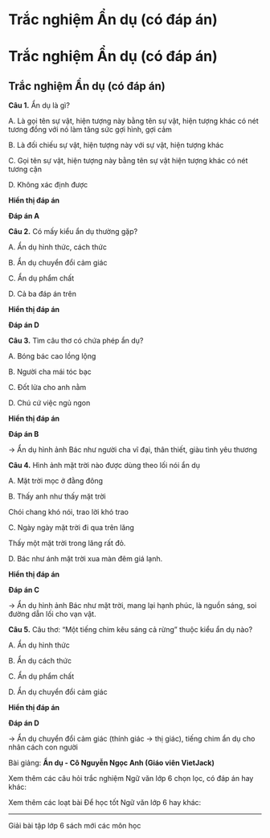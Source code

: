 # Trắc nghiệm Ẩn dụ (có đáp án)

# Trắc nghiệm Ẩn dụ (có đáp án)

## Trắc nghiệm Ẩn dụ (có đáp án)

**Câu 1.** Ẩn dụ là gì?

A. Là gọi tên sự vật, hiện tượng này bằng tên sự vật, hiện tượng khác có nét tương đồng với nó làm tăng sức gợi hình, gợi cảm

B. Là đối chiếu sự vật, hiện tượng này với sự vật, hiện tượng khác

C. Gọi tên sự vật, hiện tượng này bằng tên sự vật hiện tượng khác có nét tương cận

D. Không xác định được

**Hiển thị đáp án**

**Đáp án A**

**Câu 2.** Có mấy kiểu ẩn dụ thường gặp?

A. Ẩn dụ hình thức, cách thức

B. Ẩn dụ chuyển đổi cảm giác

C. Ẩn dụ phẩm chất

D. Cả ba đáp án trên

**Hiển thị đáp án**

**Đáp án D**

**Câu 3.** Tìm câu thơ có chứa phép ẩn dụ?

A. Bóng bác cao lồng lộng

B. Người cha mái tóc bạc

C. Đốt lửa cho anh nằm

D. Chú cứ việc ngủ ngon

**Hiển thị đáp án**

**Đáp án B**

→ Ẩn dụ hình ảnh Bác như người cha vĩ đại, thân thiết, giàu tình yêu thương

**Câu 4.** Hình ảnh mặt trời nào được dùng theo lối nói ẩn dụ

A. Mặt trời mọc ở đằng đông

B. Thấy anh như thấy mặt trời

Chói chang khó nói, trao lời khó trao

C. Ngày ngày mặt trời đi qua trên lăng

Thấy một mặt trời trong lăng rất đỏ.

D. Bác như ánh mặt trời xua màn đêm giá lạnh.

**Hiển thị đáp án**

**Đáp án C**

→ Ẩn dụ hình ảnh Bác như mặt trời, mang lại hạnh phúc, là nguồn sáng, soi đường dẫn lối cho vạn vật.

**Câu 5.** Câu thơ: “Một tiếng chim kêu sáng cả rừng” thuộc kiểu ẩn dụ nào?

A. Ẩn dụ hình thức

B. Ẩn dụ cách thức

C. Ẩn dụ phẩm chất

D. Ẩn dụ chuyển đổi cảm giác

**Hiển thị đáp án**

**Đáp án D**

→ Ẩn dụ chuyển đổi cảm giác (thính giác -> thị giác), tiếng chim ẩn dụ cho nhân cách con người

Bài giảng: **Ẩn dụ - Cô Nguyễn Ngọc Anh (Giáo viên VietJack)**

Xem thêm các câu hỏi trắc nghiệm Ngữ văn lớp 6 chọn lọc, có đáp án hay khác:

Xem thêm các loạt bài Để học tốt Ngữ văn lớp 6 hay khác:

* * *

Giải bài tập lớp 6 sách mới các môn học
